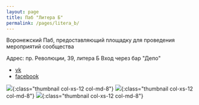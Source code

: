 ```yaml
---
layout: page
title: Паб "Литера Б"
permalink: /pages/litera_b/
---
```


Воронежский Паб, предоставляющий площадку для проведения мероприятий сообщества

Адрес: пр. Революции, 39, литера Б
Вход через бар "Депо"

* [vk](https://vk.com/liter_b)
* [facebook](https://www.facebook.com/be.the.litera/)

![](https://scontent.fhen1-1.fna.fbcdn.net/v/t31.0-8/15676309_1068604819951650_6767289444988019459_o.jpg?oh=15384d6588c8f6030fb548c559e14d72&oe=5980F4F1){:class="thumbnail col-xs-12 col-md-8"}
![](https://scontent.fhen1-1.fna.fbcdn.net/v/t1.0-9/15781606_1289139877813605_6703898085450233452_n.jpg?oh=308a980e8a870386f9fb0d2f19151913&oe=5980A086){:class="thumbnail col-xs-12 col-md-8"}
![](https://pp.userapi.com/c837124/v837124208/15547/pVxs_rYCHi4.jpg){:class="thumbnail col-xs-12 col-md-8"}

